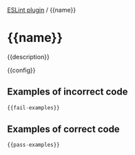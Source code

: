 [ESLint plugin](https://ilyub.github.io/eslint-plugin-misc/) / {{name}}

# {{name}}

{{description}}

{{config}}

## Examples of incorrect code

```ts
{{fail-examples}}
```

## Examples of correct code

```ts
{{pass-examples}}
```
